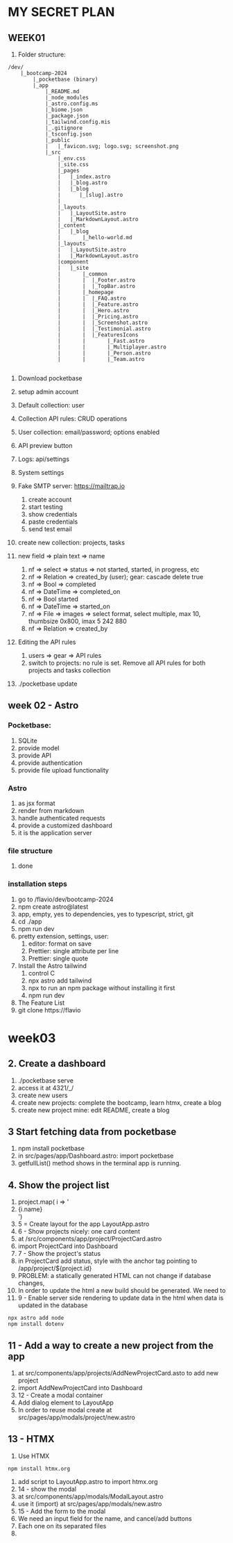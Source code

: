 # MY SECRET PLAN

## WEEK01

1) Folder structure: 
```
/dev/
    |_bootcamp-2024
        |_pocketbase (binary)
        |_app
            |_README.md
            |_node_modules
            |_astro.config.ms
            |_biome.json
            |_package.json
            |_tailwind.config.mis
            |_.gitignore
            |_tsconfig.json
            |_public
            |   |_favicon.svg; logo.svg; screenshot.png
            |_src
                |_env.css
                |_site.css
                |_pages
                |   |_index.astro
                |   |_blog.astro
                |   |_blog
                |      |_[slug].astro
                |
                |_layouts
                |   |_LayoutSite.astro    
                |   |_MarkdownLayout.astro    
                |_content
                |   |_blog
                |       |_hello-world.md   
                |_layouts
                |   |_LayoutSite.astro    
                |   |_MarkdownLayout.astro    
                |component
                |   |_site
                |       |_common  
                |       |  |_Footer.astro
                |       |  |_TopBar.astro
                |       |_homepage  
                |       |  |_FAQ.astro
                |       |  |_Feature.astro
                |       |  |_Hero.astro
                |       |  |_Pricing.astro
                |       |  |_Screenshot.astro
                |       |  |_Testimonial.astro
                |       |  |_FeaturesIcons
                |       |       |_Fast.astro
                |       |       |_Multiplayer.astro
                |       |       |_Person.astro
                |       |       |_Team.astro
         
```
1) Download pocketbase
1) setup admin account
1) Default collection: user
1) Collection API rules: CRUD operations
1) User collection: email/password; options enabled
1) API preview button
1) Logs: api/settings
1) System settings
1) Fake SMTP server: https://mailtrap.io
    1) create account
    1) start testing
    1) show credentials
    1) paste credentials
    1) send test email

1) create new collection: projects, tasks
1) new field => plain text => name
    1) nf => select => status => not started, started, in progress, etc
    1) nf => Relation => created_by (user); gear: cascade delete true
    1) nf => Bool => completed
    1) nf => DateTime => completed_on
    1) nf => Bool started
    1) nf => DateTime => started_on
    1) nf => File => images => select format, select multiple, max 10, thumbsize 0x800, imax 5 242 880
    1) nf => Relation => created_by
1) Editing the API rules
    1) users => gear => API rules
    1) switch to projects: no rule is set. Remove all API rules for both projects and tasks collection
1) ./pocketbase update

## week 02 - Astro

### Pocketbase:

1) SQLite
1) provide model
1) provide API
1) provide authentication
1) provide file upload functionality

### Astro

1) as jsx format
1) render from markdown
1) handle authenticated requests
1) provide a customized dashboard
1) it is the application server

### file structure

1) done

### installation steps

1) go to /flavio/dev/bootcamp-2024
1) npm create astro@latest
1) app, empty, yes to dependencies, yes to typescript, strict, git
1) cd ./app
1) npm run dev
1) pretty extension, settings, user:
    1) editor: format on save
    1) Prettier: single attribute per line
    1) Prettier: single quote
1) Install the Astro tailwind
    1) control C
    1) npx astro add tailwind
    1) npx to run an npm package without installing it first
    1) npm run dev
1) The Feature List
1) git clone https://flavio 

# week03 

## 2. Create a dashboard

1) ./pocketbase serve
1) access it at 4321/_/
1) create new users
1) create new projects: complete the bootcamp, learn htmx, create a blog
1) create new project mine: edit README, create a blog


## 3 Start fetching data from pocketbase

1. npm install pocketbase
1. in src/pages/app/Dashboard.astro:  import pocketbase
1. getfullList() method shows in the terminal app is running.

## 4. Show the project list

1. project.map( i => '<li>{i.name}</li>')
1. 5 = Create layout for the app LayoutApp.astro
1. 6 -  Show projects nicely: one card content
1. at /src/components/app/project/ProjectCard.astro
1. import ProjectCard into Dashboard
1. 7 - Show the project's status
1. in ProjectCard add status, style with the anchor tag pointing to /app/project/${project.id}
1. PROBLEM: a statically generated HTML can not change if database changes, 
1. In order to update the html a new build should be generated. We need to
1. 9 - Enable server side rendering to update data in the html when data is updated in the database
```
npx astro add node
npm install dotenv
```

## 11 - Add a way to create a new project from the app

1. at src/components/app/projects/AddNewProjectCard.asto to add new project
1. import AddNewProjectCard into Dashboard
1. 12 - Create a modal container
1. Add dialog element to LayoutApp
1. In order to reuse modal create at src/pages/app/modals/project/new.astro

## 13 - HTMX

1. Use HTMX
```
npm install htmx.org
```
1. add script to LayoutApp.astro to import htmx.org
1. 14 - show the modal
1. at src/components/app/modals/ModalLayout.astro 
1. use it (import) at src/pages/app/modals/new.astro
1. 15 - Add the form to the modal
1. We need an input field for the name, and cancel/add buttons
1. Each one on its separated files
1. 
